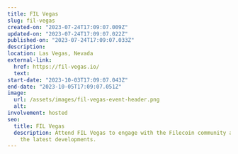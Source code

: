 ```yaml
---
title: FIL Vegas
slug: fil-vegas
created-on: "2023-07-24T17:09:07.009Z"
updated-on: "2023-07-24T17:09:07.022Z"
published-on: "2023-07-24T17:09:07.033Z"
description:
location: Las Vegas, Nevada
external-link:
  href: https://fil-vegas.io/
  text:
start-date: "2023-10-03T17:09:07.043Z"
end-date: "2023-10-05T17:09:07.051Z"
image:
  url: /assets/images/fil-vegas-event-header.png
  alt:
involvement: hosted
seo:
  title: FIL Vegas
  description: Attend FIL Vegas to engage with the Filecoin community and learn about
    the latest developments.
---
```

